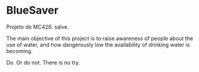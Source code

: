 # BlueSaver
Projeto de MC426.
salve.

The main objective of this project is to raise awareness of people about the use of water, and how dangerously low the availability of drinking water is becoming.

Do. Or do not. There is no try.